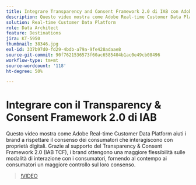 ```yaml
---
title: Integrare Transparency and Consent Framework 2.0 di IAB con Adobe Real-time Customer Data Platform
description: Questo video mostra come Adobe Real-time Customer Data Platform aiuti i brand a rispettare il consenso dei consumatori che interagiscono con proprietà digitali. Grazie al supporto del Transparency & Consent Framework 2.0 (IAB TCF), i brand ottengono una maggiore flessibilità sulle modalità di interazione con i consumatori, fornendo al contempo ai consumatori un maggiore controllo sul loro consenso.
solution: Real-time Customer Data Platform
role: Data Architect
feature: Destinations
jira: KT-5950
thumbnail: 38346.jpg
exl-id: 337b97d0-fd29-4bdb-a79a-9fe428adaae8
source-git-commit: 90f7621536573f60ac6585404b1ac0e49cb08496
workflow-type: tm+mt
source-wordcount: '118'
ht-degree: 50%

---
```


# Integrare con il Transparency &amp; Consent Framework 2.0 di IAB

Questo video mostra come Adobe Real-time Customer Data Platform aiuti i brand a rispettare il consenso dei consumatori che interagiscono con proprietà digitali. Grazie al supporto del Transparency &amp; Consent Framework 2.0 (IAB TCF), i brand ottengono una maggiore flessibilità sulle modalità di interazione con i consumatori, fornendo al contempo ai consumatori un maggiore controllo sul loro consenso.

>[!VIDEO](https://video.tv.adobe.com/v/38346?quality=12&learn=on)
